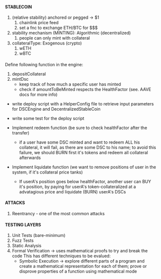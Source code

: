 #### STABLECOIN

1. (relative stability) anchored or pegged -> $1
    1. chainlink price feed
    2. set a fnc to exchange ETH/BTC for $$$
2. stability mechanism (MINTING): Algorithmic (decentralized)
    1. people can only mint with collateral
3. collateralType: Exogenous (crypto)
    1. wETH
    2. wBTC

####
Define following function in the engine:
1. depositCollateral
2. mintDsc
    - keep track of how much a specific user has minted
    - check if amountToBeMinted respects the HealthFactor (see. AAVE docs for more info)

- write deploy script with a HelperConfig file to retrieve input parameters for DSCEngine and DecentralizedStableCoin

- write some test for the deploy script

- Implement redeem function (be sure to check healthFactor after the transfer)
    - if a user have some DSC minted and want to redeem ALL his collateral, it will fail, as there are some DSC to his name;
    to avoid this failure, we should BURN first it's tokens and redeem all collateral afterwards

- Implement liquidate function (we want to remove positions of user in the system, if it's collateral price tanks)
    - If userA's position goes below healthFactor, another user can BUY it's position, by paying for userA's token-collateralized at a advatagious price 
        and liquidate (BURN) userA's DSCs

#### ATTACKS

1. Reentrancy - one of the most common attacks


#### TESTING LAYERS

1. Unit Tests (bare-minimum)
2. Fuzz Tests 
3. Static Analysis
4. Formal Verification -> uses mathematical proofs to try and break the code
    This has different techniques to be evalued:
    - Symbolic Execution -> explore different parts of a program and create a mathematical representation for each of them;
                            prove or disprove properties of a function using mathematical mode

                            